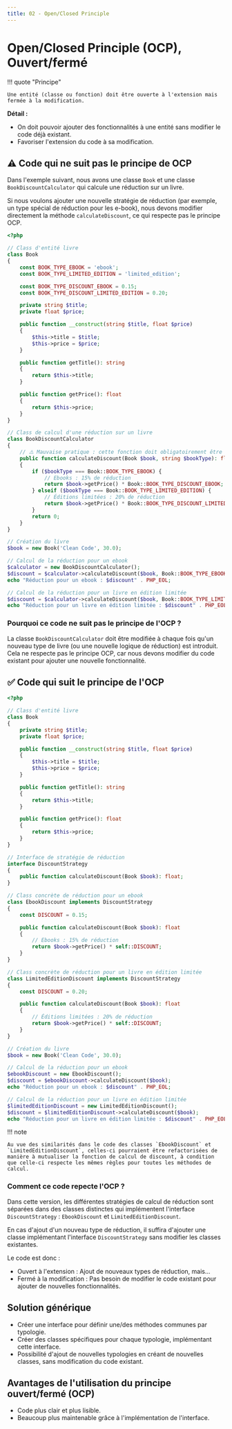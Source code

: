 ```yaml
---
title: 02 - Open/Closed Principle
---
```


# Open/Closed Principle (OCP), Ouvert/fermé

!!! quote "Principe"

    Une entité (classe ou fonction) doit être ouverte à l'extension mais fermée à la modification.

**Détail :**

- On doit pouvoir ajouter des fonctionnalités à une entité sans modifier le code déjà existant.
- Favoriser l'extension du code à sa modification.

## ⚠️ Code qui ne suit pas le principe de OCP

Dans l'exemple suivant, nous avons une classe `Book` et une classe `BookDiscountCalculator` qui calcule une réduction sur un livre. 

Si nous voulons ajouter une nouvelle stratégie de réduction (par exemple, un type spécial de réduction pour les e-book), nous devons modifier directement la méthode `calculateDiscount`, ce qui respecte pas le principe OCP.

```php
<?php

// Class d'entité livre
class Book
{
    const BOOK_TYPE_EBOOK = 'ebook';
    const BOOK_TYPE_LIMITED_EDITION = 'limited_edition';

    const BOOK_TYPE_DISCOUNT_EBOOK = 0.15;
    const BOOK_TYPE_DISCOUNT_LIMITED_EDITION = 0.20;

    private string $title;
    private float $price;

    public function __construct(string $title, float $price)
    {
        $this->title = $title;
        $this->price = $price;
    }

    public function getTitle(): string
    {
        return $this->title;
    }

    public function getPrice(): float
    {
        return $this->price;
    }
}

// Class de calcul d'une réduction sur un livre
class BookDiscountCalculator
{
    // ⚠️ Mauvaise pratique : cette fonction doit obligatoirement être modifier en cas d'ajout d'un nouveau type de réduction 
    public function calculateDiscount(Book $book, string $bookType): float
    {
        if ($bookType === Book::BOOK_TYPE_EBOOK) {
            // Ebooks : 15% de réduction
            return $book->getPrice() * Book::BOOK_TYPE_DISCOUNT_EBOOK; 
        } elseif ($bookType === Book::BOOK_TYPE_LIMITED_EDITION) {
            // Éditions limitées : 20% de réduction
            return $book->getPrice() * Book::BOOK_TYPE_DISCOUNT_LIMITED_EDITION; 
        }
        return 0;
    }
}

// Création du livre
$book = new Book('Clean Code', 30.0);

// Calcul de la réduction pour un ebook
$calculator = new BookDiscountCalculator();
$discount = $calculator->calculateDiscount($book, Book::BOOK_TYPE_EBOOK);
echo "Réduction pour un ebook : $discount" . PHP_EOL;

// Calcul de la réduction pour un livre en édition limitée
$discount = $calculator->calculateDiscount($book, Book::BOOK_TYPE_LIMITED_EDITION);
echo "Réduction pour un livre en édition limitée : $discount" . PHP_EOL;
```

### Pourquoi ce code ne suit pas le principe de l'OCP ?

La classe `BookDiscountCalculator` doit être modifiée à chaque fois qu'un nouveau type de livre (ou une nouvelle logique de réduction) est introduit. Cela ne respecte pas le principe OCP, car nous devons modifier du code existant pour ajouter une nouvelle fonctionnalité.

## ✅ Code qui suit le principe de l'OCP

```php
<?php

// Class d'entité livre
class Book
{
    private string $title;
    private float $price;

    public function __construct(string $title, float $price)
    {
        $this->title = $title;
        $this->price = $price;
    }

    public function getTitle(): string
    {
        return $this->title;
    }

    public function getPrice(): float
    {
        return $this->price;
    }
}

// Interface de stratégie de réduction
interface DiscountStrategy
{
    public function calculateDiscount(Book $book): float;
}

// Class concrète de réduction pour un ebook 
class EbookDiscount implements DiscountStrategy
{
    const DISCOUNT = 0.15;

    public function calculateDiscount(Book $book): float
    {
        // Ebooks : 15% de réduction
        return $book->getPrice() * self::DISCOUNT;
    }
}

// Class concrète de réduction pour un livre en édition limitée
class LimitedEditionDiscount implements DiscountStrategy
{
    const DISCOUNT = 0.20;

    public function calculateDiscount(Book $book): float
    {
        // Éditions limitées : 20% de réduction
        return $book->getPrice() * self::DISCOUNT;
    }
}

// Création du livre
$book = new Book('Clean Code', 30.0);

// Calcul de la réduction pour un ebook
$ebookDiscount = new EbookDiscount();
$discount = $ebookDiscount->calculateDiscount($book);
echo "Réduction pour un ebook : $discount" . PHP_EOL;

// Calcul de la réduction pour un livre en édition limitée
$limitedEditionDiscount = new LimitedEditionDiscount();
$discount = $limitedEditionDiscount->calculateDiscount($book);
echo "Réduction pour un livre en édition limitée : $discount" . PHP_EOL;
```

!!! note

    Au vue des similarités dans le code des classes `EbookDiscount` et `LimitedEditionDiscount`, celles-ci pourraient être refactorisées de manière à mutualiser la fonction de calcul de discount, à condition que celle-ci respecte les mêmes règles pour toutes les méthodes de calcul.

### Comment ce code repecte l'OCP ?

Dans cette version, les différentes stratégies de calcul de réduction sont séparées dans des classes distinctes qui implémentent l'interface `DiscountStrategy` : `EbookDiscount` et `LimitedEditionDiscount`.

En cas d'ajout d'un nouveau type de réduction, il suffira d'ajouter une classe implémentant l'interface `DiscountStrategy` sans modifier les classes existantes.

Le code est donc : 

- Ouvert à l'extension : Ajout de nouveaux types de réduction, mais...
- Fermé à la modification : Pas besoin de modifier le code existant pour ajouter de nouvelles fonctionnalités.

## Solution générique

- Créer une interface pour définir une/des méthodes communes par typologie.
- Créer des classes spécifiques pour chaque typologie, implémentant cette interface.
- Possibilité d'ajout de nouvelles typologies en créant de nouvelles classes, sans modification du code existant.

## Avantages de l'utilisation du principe ouvert/fermé (OCP)

- Code plus clair et plus lisible.
- Beaucoup plus maintenable grâce à l'implémentation de l'interface.